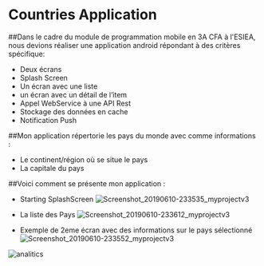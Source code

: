 # Countries Application
##Dans le cadre du module de programmation mobile en 3A CFA à l'ESIEA, nous devions réaliser une application android répondant à des critères spécifique:
* Deux écrans
* Splash Screen
* Un écran avec une liste
* un écran avec un détail de l’item 
* Appel WebService à une API Rest
* Stockage des données en cache
* Notification Push 

##Mon application répertorie les pays du monde avec comme informations :
* Le continent/région où se situe le pays
* La capitale du pays

##Voici comment se présente mon application :
* Starting SplashScreen
![Screenshot_20190610-233535_myprojectv3](https://user-images.githubusercontent.com/49784726/59282601-78f09c00-8c69-11e9-8ccf-170715429117.jpg)

* La liste des Pays
![Screenshot_20190610-233612_myprojectv3](https://user-images.githubusercontent.com/49784726/59282593-74c47e80-8c69-11e9-87a7-ec2929400016.jpg)

* Exemple de 2eme écran avec des informations sur le pays sélectionné
![Screenshot_20190610-233552_myprojectv3](https://user-images.githubusercontent.com/49784726/59282916-fa482e80-8c69-11e9-96ba-33efb17ca299.jpg)



![analitics](https://user-images.githubusercontent.com/49784726/59282295-f8ca3680-8c68-11e9-80b3-a29eefd5df35.PNG)

